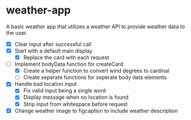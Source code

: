# weather-app

A basic weather app that utilizes a weather API to provide weather data to the user.

- [x] Clear input after successful call
- [x] Start with a default main display
  - [x] Replace the card with each request
- [ ] Implement bodyData function for createCard
  - [x] Create a helper function to convert wind degrees to cardinal
  - [ ] Create seperate functions for seperate body data elements
- [x] Handle bad location input
  - [x] Fix valid input being a single word
  - [x] Display message when no location is found
  - [x] Strip input from whitespace before request
- [x] Change weather image to figcaption to include weather description

